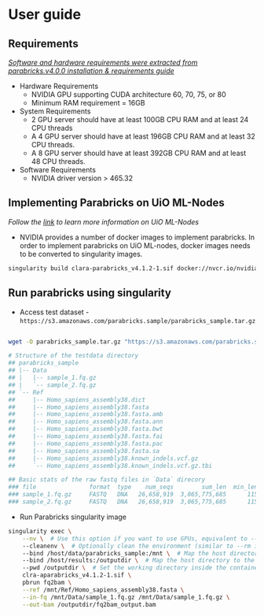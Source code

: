 # User guide

## Requirements

[*Software and hardware requirements were extracted from parabricks.v4.0.0 installation & requirements guide*](https://docs.nvidia.com/clara/parabricks/4.0.0/gettingstarted.html#installation-requirements)

* Hardware Requirements
  * NVIDIA GPU supporting CUDA architecture 60, 70, 75, or 80
  * Minimum RAM requirement = 16GB
* System Requirements
  * 2 GPU server should have at least 100GB CPU RAM and at least 24 CPU threads
  * A 4 GPU server should have at least 196GB CPU RAM and at least 32 CPU threads.
  * A 8 GPU server should have at least 392GB CPU RAM and at least 48 CPU threads.
* Software Requirements
  * NVIDIA driver version > 465.32

## Implementing Parabricks on UiO ML-Nodes

*Follow the [link](https://www.uio.no/tjenester/it/forskning/kompetansehuber/uio-ai-hub-node-project/it-resources/ml-nodes/) to learn more information on UiO ML-Nodes*

* NVIDIA provides a number of docker images to implement parabricks. In order to implement parabricks on UiO ML-nodes, docker images needs to be converted to singularity images.

```bash
singularity build clara-parabricks_v4.1.2-1.sif docker://nvcr.io/nvidia/clara/clara-parabricks:4.1.2-1
```

## Run parabricks using singularity

* Access test dataset - `https://s3.amazonaws.com/parabricks.sample/parabricks_sample.tar.gz`

```bash

wget -O parabricks_sample.tar.gz "https://s3.amazonaws.com/parabricks.sample/parabricks_sample.tar.gz"

# Structure of the testdata directory
## parabricks_sample
## |-- Data
## |   |-- sample_1.fq.gz
## |   `-- sample_2.fq.gz
## `-- Ref
##     |-- Homo_sapiens_assembly38.dict
##     |-- Homo_sapiens_assembly38.fasta
##     |-- Homo_sapiens_assembly38.fasta.amb
##     |-- Homo_sapiens_assembly38.fasta.ann
##     |-- Homo_sapiens_assembly38.fasta.bwt
##     |-- Homo_sapiens_assembly38.fasta.fai
##     |-- Homo_sapiens_assembly38.fasta.pac
##     |-- Homo_sapiens_assembly38.fasta.sa
##     |-- Homo_sapiens_assembly38.known_indels.vcf.gz
##     `-- Homo_sapiens_assembly38.known_indels.vcf.gz.tbi

## Basic stats of the raw fastq files in `Data` direcory
### file               format  type    num_seqs        sum_len  min_len  avg_len  max_len
### sample_1.fq.gz     FASTQ   DNA   26,658,919  3,065,775,685      115      115      115
### sample_2.fq.gz     FASTQ   DNA   26,658,919  3,065,775,685      115      115      115
```

* Run Parabricks singularity image

```bash
singularity exec \
    --nv \  # Use this option if you want to use GPUs, equivalent to --gpus all in Docker
    --cleanenv \  # Optionally clean the environment (similar to --rm in Docker)
    --bind /host/data/parabricks_sample:/mnt \  # Map the host directory to the container
    --bind /host/results:/outputdir \  # Map the host directory to the container
    --pwd /outputdir \  # Set the working directory inside the container
    clra-aparabricks_v4.1.2-1.sif \
    pbrun fq2bam \
    --ref /mnt/Ref/Homo_sapiens_assembly38.fasta \
    --in-fq /mnt/Data/sample_1.fq.gz /mnt/Data/sample_1.fq.gz \
    --out-bam /outputdir/fq2bam_output.bam
```
